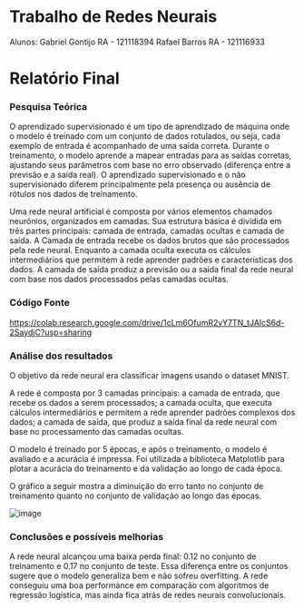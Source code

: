 # Trabalho de Redes Neurais
Alunos: 
Gabriel Gontijo
RA - 121118394
Rafael Barros
RA - 121116933
<h1>Relatório Final</h1>

<h3>Pesquisa Teórica</h3>

O aprendizado supervisionado é um tipo de aprendizado de máquina onde o
modelo é treinado com um conjunto de dados rotulados, ou seja, cada exemplo de
entrada é acompanhado de uma saída correta. Durante o treinamento, o modelo
aprende a mapear entradas para as saídas corretas, ajustando seus parâmetros
com base no erro observado (diferença entre a previsão e a saída real). O
aprendizado supervisionado e o não supervisionado diferem principalmente pela
presença ou ausência de rótulos nos dados de treinamento.

Uma rede neural artificial é composta por vários elementos chamados neurônios,
organizados em camadas. Sua estrutura básica é dividida em três partes principais:
camada de entrada, camadas ocultas e camada de saída. A Camada de entrada
recebe os dados brutos que são processados pela rede neural. Enquanto a camada
oculta executa os cálculos intermediários que permitem à rede aprender padrões e
características dos dados. A camada de saída produz a previsão ou a saída final da
rede neural com base nos dados processados pelas camadas ocultas.

<h3>Código Fonte</h3>

https://colab.research.google.com/drive/1cLm6OfumR2yY7TN_tJAlcS6d-2SaydjC?usp=sharing

<h3>Análise dos resultados</h3>

O objetivo da rede neural era classificar imagens usando o dataset MNIST.

A rede é composta por 3 camadas principais: a camada de entrada, que recebe os
dados a serem processados; a camada oculta, que executa cálculos intermediários
e permitem a rede aprender padrões complexos dos dados; a camada de saída, que
produz a saída final da rede neural com base no processamento das camadas
ocultas.

O modelo é treinado por 5 épocas, e após o treinamento, o modelo é avaliado e a
acurácia é impressa. Foi utilizada a biblioteca Matplotlib para plotar a acurácia do
treinamento e da validação ao longo de cada época.

O gráfico a seguir mostra a diminuição do erro tanto no conjunto de treinamento quanto no
conjunto de validação ao longo das épocas.

![image](https://github.com/user-attachments/assets/18cf177d-35d9-4121-9e0a-f85c410c3d47)

<h3>Conclusões e possíveis melhorias</h3>

A rede neural alcançou uma baixa perda final: 0.12 no conjunto de treinamento e
0.17 no conjunto de teste. Essa diferença entre os conjuntos sugere que o modelo
generaliza bem e não sofreu overfitting. A rede conseguiu uma boa performance em
comparação com algoritmos de regressão logística, mas ainda fica atrás de redes
neurais convolucionais.



